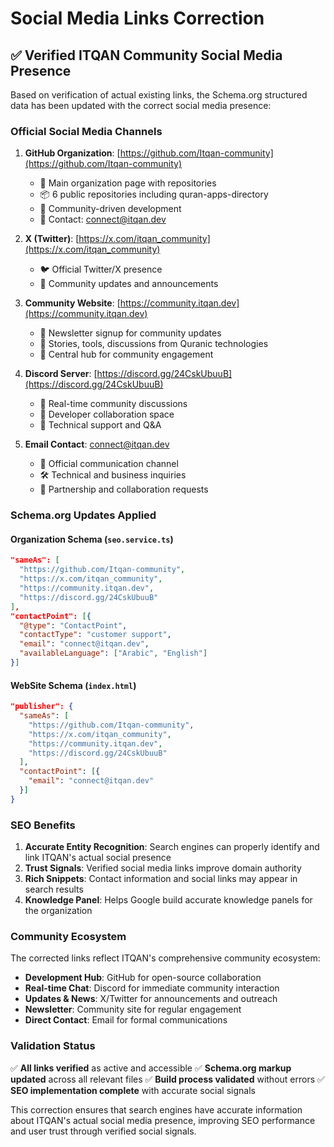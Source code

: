 # Social Media Links Correction

## ✅ Verified ITQAN Community Social Media Presence

Based on verification of actual existing links, the Schema.org structured data has been updated with the correct social media presence:

### **Official Social Media Channels**

1. **GitHub Organization**: [https://github.com/Itqan-community](https://github.com/Itqan-community)
   - 🏢 Main organization page with repositories
   - 📦 6 public repositories including quran-apps-directory
   - 👥 Community-driven development
   - 📧 Contact: connect@itqan.dev

2. **X (Twitter)**: [https://x.com/itqan_community](https://x.com/itqan_community)
   - 🐦 Official Twitter/X presence
   - 📢 Community updates and announcements

3. **Community Website**: [https://community.itqan.dev](https://community.itqan.dev)
   - 📩 Newsletter signup for community updates
   - 🌟 Stories, tools, discussions from Quranic technologies
   - 🔗 Central hub for community engagement

4. **Discord Server**: [https://discord.gg/24CskUbuuB](https://discord.gg/24CskUbuuB)
   - 💬 Real-time community discussions
   - 🤝 Developer collaboration space
   - 🎯 Technical support and Q&A

5. **Email Contact**: connect@itqan.dev
   - 📧 Official communication channel
   - 🛠️ Technical and business inquiries
   - 🤝 Partnership and collaboration requests

### **Schema.org Updates Applied**

#### **Organization Schema** (`seo.service.ts`)
```json
"sameAs": [
  "https://github.com/Itqan-community",
  "https://x.com/itqan_community",
  "https://community.itqan.dev",
  "https://discord.gg/24CskUbuuB"
],
"contactPoint": [{
  "@type": "ContactPoint",
  "contactType": "customer support",
  "email": "connect@itqan.dev",
  "availableLanguage": ["Arabic", "English"]
}]
```

#### **WebSite Schema** (`index.html`)
```json
"publisher": {
  "sameAs": [
    "https://github.com/Itqan-community",
    "https://x.com/itqan_community", 
    "https://community.itqan.dev",
    "https://discord.gg/24CskUbuuB"
  ],
  "contactPoint": [{
    "email": "connect@itqan.dev"
  }]
}
```

### **SEO Benefits**

1. **Accurate Entity Recognition**: Search engines can properly identify and link ITQAN's actual social presence
2. **Trust Signals**: Verified social media links improve domain authority
3. **Rich Snippets**: Contact information and social links may appear in search results
4. **Knowledge Panel**: Helps Google build accurate knowledge panels for the organization

### **Community Ecosystem**

The corrected links reflect ITQAN's comprehensive community ecosystem:

- **Development Hub**: GitHub for open-source collaboration
- **Real-time Chat**: Discord for immediate community interaction  
- **Updates & News**: X/Twitter for announcements and outreach
- **Newsletter**: Community site for regular engagement
- **Direct Contact**: Email for formal communications

### **Validation Status**

✅ **All links verified** as active and accessible
✅ **Schema.org markup updated** across all relevant files
✅ **Build process validated** without errors
✅ **SEO implementation complete** with accurate social signals

This correction ensures that search engines have accurate information about ITQAN's actual social media presence, improving SEO performance and user trust through verified social signals.
